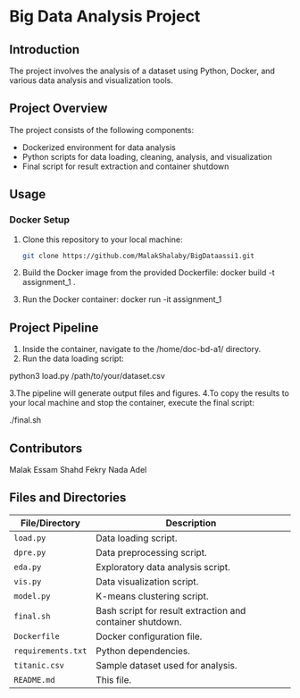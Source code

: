 # Big Data Analysis Project

## Introduction

The project involves the analysis of a dataset using Python, Docker, and various data analysis and visualization tools.

## Project Overview

The project consists of the following components:

- Dockerized environment for data analysis
- Python scripts for data loading, cleaning, analysis, and visualization
- Final script for result extraction and container shutdown

## Usage

### Docker Setup

1. Clone this repository to your local machine:

   ```bash
   git clone https://github.com/MalakShalaby/BigDataassi1.git
2. Build the Docker image from the provided Dockerfile:
  docker build -t assignment_1 .
3. Run the Docker container:
   docker run -it assignment_1

## Project Pipeline

1. Inside the container, navigate to the /home/doc-bd-a1/ directory.
2. Run the data loading script:
   
python3 load.py /path/to/your/dataset.csv

3.The pipeline will generate output files and figures.
4.To copy the results to your local machine and stop the container, execute the final script:

./final.sh

## Contributors
Malak Essam
Shahd Fekry
Nada Adel

## Files and Directories

| File/Directory       | Description                                    |
|----------------------|-----------------------------------------------|
| `load.py`            | Data loading script.                          |
| `dpre.py`            | Data preprocessing script.                   |
| `eda.py`             | Exploratory data analysis script.            |
| `vis.py`             | Data visualization script.                   |
| `model.py`           | K-means clustering script.                   |
| `final.sh`           | Bash script for result extraction and container shutdown. |
| `Dockerfile`         | Docker configuration file.                   |
| `requirements.txt`   | Python dependencies.                          |
| `titanic.csv`        | Sample dataset used for analysis. |
| `README.md`          | This file.                                    |




